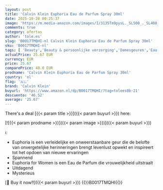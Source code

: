 ```yaml
---
layout: post
title: 'Calvin Klein Euphoria Eau de Parfum Spray 30ml'
date: 2025-10-28 00:25:37
image: 'https://m.media-amazon.com/images/I/3135Tm9pysL._SL500_._SL400_.jpg'
comments: true
category: ofertas
author: 'tole.es'
slug: 'B0017TMQHI-nl Calvin Klein Euphoria Eau de Parfum Spray 30ml'
sku: 'B0017TMQHI-nl'
tags: [ 'Beauty','Beauty & persoonlijke verzorging','Damesgeuren','Eau de parfum dames','Geuren','calvin klein','🇳🇱', ]
actualPrice: 25.67 EUR
currency: EUR
price: 25.67
comparePrice: 48.0 EUR
prodname: 'Calvin Klein Euphoria Eau de Parfum Spray 30ml'
country: 'nl'
flag: '🇳🇱'
brand: 'Calvin Klein'
buyurl: 'https://www.amazon.nl/dp/B0017TMQHI/?tag=tolees0b-21'
descuento: '46.52'
average: '25.67'
---
```


There's a deal [{{< param title >}}]({{< param buyurl >}})  here:

[![{{< param prodname >}}]({{< param image >}})]({{< param buyurl >}})

ℹ️:

- Euphoria is een verleidelijke en onweerstaanbare geur die de belofte van onvergetelijke herinneringen brengt levenlust opwekt en inspireert tot het opdoen van nieuwe ervaringen
- Spannend
- Euphoria for Women is een Eau de Parfum die vrouwelijkheid uitstraalt
- Uitdagend
- Mysterieus

[🛒 Buy it now!!]({{< param buyurl >}})
{{<world>}}B0017TMQHI{{</world>}}
